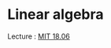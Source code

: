 # Linear algebra

Lecture : [MIT 18.06](https://ocw.mit.edu/courses/mathematics/18-06-linear-algebra-spring-2010/)

